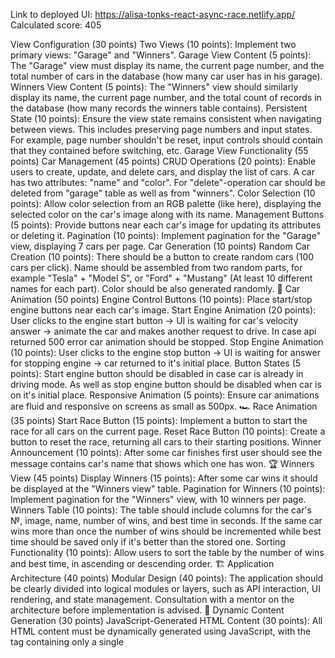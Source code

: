 Link to deployed UI: https://alisa-tonks-react-async-race.netlify.app/ Calculated score: 405

View Configuration (30 points)
 Two Views (10 points): Implement two primary views: "Garage" and "Winners".
 Garage View Content (5 points): The "Garage" view must display its name, the current page number, and the total number of cars in the database (how many car user has in his garage).
 Winners View Content (5 points): The "Winners" view should similarly display its name, the current page number, and the total count of records in the database (how many records the winners table contains).
 Persistent State (10 points): Ensure the view state remains consistent when navigating between views. This includes preserving page numbers and input states. For example, page number shouldn't be reset, input controls should contain that they contained before switching, etc.
Garage View Functionality (55 points) Car Management (45 points)
 CRUD Operations (20 points): Enable users to create, update, and delete cars, and display the list of cars. A car has two attributes: "name" and "color". For "delete"-operation car should be deleted from "garage" table as well as from "winners".
 Color Selection (10 points): Allow color selection from an RGB palette (like here), displaying the selected color on the car's image along with its name.
 Management Buttons (5 points): Provide buttons near each car's image for updating its attributes or deleting it.
 Pagination (10 points): Implement pagination for the "Garage" view, displaying 7 cars per page. Car Generation (10 points)
 Random Car Creation (10 points): There should be a button to create random cars (100 cars per click). Name should be assembled from two random parts, for example "Tesla" + "Model S", or "Ford" + "Mustang" (At least 10 different names for each part). Color should be also generated randomly. 🚗 Car Animation (50 points)
 Engine Control Buttons (10 points): Place start/stop engine buttons near each car's image.
 Start Engine Animation (20 points): User clicks to the engine start button -> UI is waiting for car's velocity answer -> animate the car and makes another request to drive. In case api returned 500 error car animation should be stopped.
 Stop Engine Animation (10 points): User clicks to the engine stop button -> UI is waiting for answer for stopping engine -> car returned to it's initial place.
 Button States (5 points): Start engine button should be disabled in case car is already in driving mode. As well as stop engine button should be disabled when car is on it's initial place.
 Responsive Animation (5 points): Ensure car animations are fluid and responsive on screens as small as 500px. 🏎️ Race Animation (35 points)
 Start Race Button (15 points): Implement a button to start the race for all cars on the current page.
 Reset Race Button (10 points): Create a button to reset the race, returning all cars to their starting positions.
 Winner Announcement (10 points): After some car finishes first user should see the message contains car's name that shows which one has won. 🏆 Winners View (45 points)
 Display Winners (15 points): After some car wins it should be displayed at the "Winners view" table.
 Pagination for Winners (10 points): Implement pagination for the "Winners" view, with 10 winners per page.
 Winners Table (10 points): The table should include columns for the car's №, image, name, number of wins, and best time in seconds. If the same car wins more than once the number of wins should be incremented while best time should be saved only if it's better than the stored one.
 Sorting Functionality (10 points): Allow users to sort the table by the number of wins and best time, in ascending or descending order. 🏗️ Application Architecture (40 points)
 Modular Design (40 points): The application should be clearly divided into logical modules or layers, such as API interaction, UI rendering, and state management. Consultation with a mentor on the architecture before implementation is advised. 📜 Dynamic Content Generation (30 points)
 JavaScript-Generated HTML Content (30 points): All HTML content must be dynamically generated using JavaScript, with the tag containing only a single <script> tag. 🌐 Single Page Application (25 points)
 SPA Implementation (25 points): The application must be a Single Page Application (SPA) using either React v18+ or Angular v17+. All content must be generated using TypeScript with strict and noImplicitAny settings enabled in tsconfig.json, ensuring seamless user experience without page reloads during navigation. 📦 Bundling and Tooling (20 points)
 Use of Webpack or Similar (20 points): Implement Webpack or another bundling tool to compile the project into a minimal set of files, ideally one HTML file, one JS file, and one CSS file. Ensure that the configuration enforces TypeScript strict type checking. ✅ Code Quality and Standards (15 points)
 Eslint with Airbnb Style Guide (15 points): Code must adhere to the Airbnb ESLint configuration to maintain code quality, as outlined in the Airbnb style guide. Specific rules may be adjusted only with mentor approval, and there should be no ESLint errors or warnings. 📏 Code Organization and Efficiency (15 points)
 Function Modularization (10 points): Code should be organized into small, clearly named functions with specific purposes. Each function should not exceed 40 lines, reflecting strong typing and avoiding the use of magic numbers or strings.
 Code Duplication and Magic Numbers (5 points): Minimize code duplication and maintain readability by avoiding the use of magic numbers or strings throughout the codebase. 🎨 Prettier and ESLint Configuration (10 points)
 Prettier Setup (5 points): Prettier is correctly set up with two scripts in package.json: format for auto-formatting and ci:format for checking issues.
 ESLint Configuration (5 points): ESLint is configured with the Airbnb style guide. A lint script in package.json runs ESLint checks. Configuration files should reflect strict TypeScript settings as per tsconfig.json. 🌟 Overall Code Quality (35 points)
 (Up to 35 points) Discretionary points awarded by the reviewer based on overall code quality, readability
